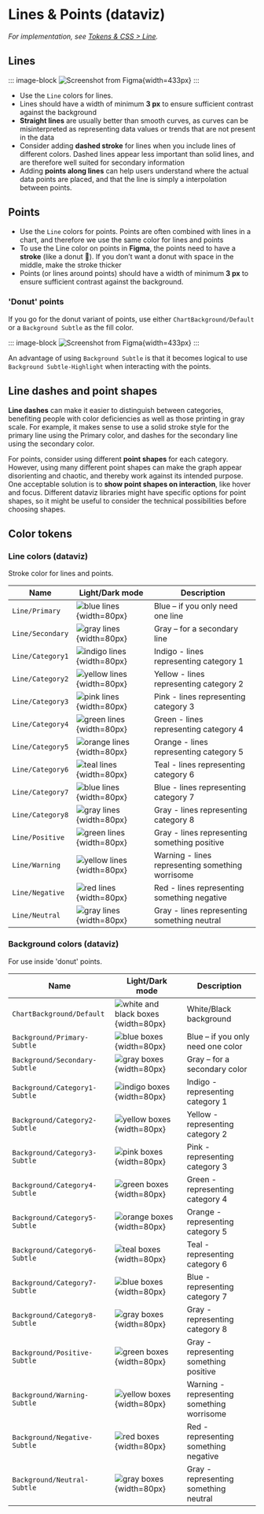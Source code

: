 # Lines & Points (dataviz)

*For implementation, see [Tokens & CSS > Line](/foundations/data-visualization/tokens/line/).*

## Lines

::: image-block
![Screenshot from Figma](/foundations/dataviz/element-line.png){width=433px}
:::

- Use the `Line` colors for lines.
- Lines should have a width of minimum **3 px** to ensure sufficient contrast against the background
- **Straight lines** are usually better than smooth curves, as curves can be misinterpreted as representing data values or trends that are not present in the data
- Consider adding **dashed stroke** for lines when you include lines of different colors. Dashed lines appear less important than solid lines, and are therefore well suited for secondary information
- Adding **points along lines** can help users understand where the actual data points are placed, and that the line is simply a interpolation between points.

## Points

- Use the `Line` colors for points. Points are often combined with lines in a chart, and therefore we use the same color for lines and points 
- To use the Line color on points in **Figma**, the points need to have a **stroke** (like a donut 🍩). If you don’t want a donut with space in the middle, make the stroke thicker
- Points (or lines around points) should have a width of minimum **3 px** to ensure sufficient contrast against the background.

### 'Donut' points 

If you go for the donut variant of points, use either `ChartBackground/Default` or a `Background Subtle` as the fill color. 

::: image-block
![Screenshot from Figma](/foundations/dataviz/element-point.png){width=433px}
:::

An advantage of using `Background Subtle` is that it becomes logical to use `Background Subtle-Highlight` when interacting with the points.

## Line dashes and point shapes

**Line dashes** can make it easier to distinguish between categories, benefiting people with color deficiencies as well as those printing in gray scale. For example, it makes sense to use a solid stroke style for the primary line using the Primary color, and dashes for the secondary line using the secondary color.

For points, consider using different **point shapes** for each category. However, using many different point shapes can make the graph appear disorienting and chaotic, and thereby work against its intended purpose. One acceptable solution is to **show point shapes on interaction**, like hover and focus. Different dataviz libraries might have specific options for point shapes, so it might be useful to consider the technical possibilities before choosing shapes.

## Color tokens

### Line colors (dataviz)

Stroke color for lines and points.

| Name | Light/Dark mode | Description | 
| ---- | --------------- | ----------- | 
| `Line/Primary` | ![blue lines](/foundations/dataviz/col-preview/primary-line.png){width=80px} | Blue – if you only need one line | 
| `Line/Secondary` | ![gray lines](/foundations/dataviz/col-preview/secondary-line.png){width=80px} | Gray – for a secondary line | 
| `Line/Category1` | ![indigo lines](/foundations/dataviz/col-preview/category1-line.png){width=80px} | Indigo - lines representing category 1 | 
| `Line/Category2` | ![yellow lines](/foundations/dataviz/col-preview/category2-line.png){width=80px} | Yellow - lines representing category 2 | 
| `Line/Category3` | ![pink lines](/foundations/dataviz/col-preview/category3-line.png){width=80px} | Pink - lines representing category 3 | 
| `Line/Category4` | ![green lines](/foundations/dataviz/col-preview/category4-line.png){width=80px} | Green - lines representing category 4 | 
| `Line/Category5` | ![orange lines](/foundations/dataviz/col-preview/category5-line.png){width=80px} | Orange - lines representing category 5 | 
| `Line/Category6` | ![teal lines](/foundations/dataviz/col-preview/category6-line.png){width=80px} | Teal - lines representing category 6 | 
| `Line/Category7` | ![blue lines](/foundations/dataviz/col-preview/category7-line.png){width=80px} | Blue - lines representing category 7 | 
| `Line/Category8` | ![gray lines](/foundations/dataviz/col-preview/category8-line.png){width=80px} | Gray - lines representing category 8 | 
| `Line/Positive` | ![green lines](/foundations/dataviz/col-preview/positive-line.png){width=80px} | Gray - lines representing something positive | 
| `Line/Warning` | ![yellow lines](/foundations/dataviz/col-preview/warning-line.png){width=80px} | Warning - lines representing something worrisome | 
| `Line/Negative` | ![red lines](/foundations/dataviz/col-preview/positive-line.png){width=80px} | Red - lines representing something negative | 
| `Line/Neutral` | ![gray lines](/foundations/dataviz/col-preview/positive-line.png){width=80px} | Gray - lines representing something neutral | 

### Background colors (dataviz)

For use inside 'donut' points.

| Name | Light/Dark mode | Description | 
| ---- | --------------- | ----------- | 
| `ChartBackground/Default` | ![white and black boxes](/foundations/dataviz/col-preview/chart-bg.png){width=80px} | White/Black background | 
| `Background/Primary-Subtle` | ![blue boxes](/foundations/dataviz/col-preview/primary-bg-subtle.png){width=80px} | Blue – if you only need one color | 
| `Background/Secondary-Subtle` | ![gray boxes](/foundations/dataviz/col-preview/secondary-bg-subtle.png){width=80px} | Gray – for a secondary color | 
| `Background/Category1-Subtle` | ![indigo boxes](/foundations/dataviz/col-preview/category1-bg-subtle.png){width=80px} | Indigo - representing category 1 | 
| `Background/Category2-Subtle` | ![yellow boxes](/foundations/dataviz/col-preview/category2-bg-subtle.png){width=80px} | Yellow - representing category 2 | 
| `Background/Category3-Subtle` | ![pink boxes](/foundations/dataviz/col-preview/category3-bg-subtle.png){width=80px} | Pink - representing category 3 | 
| `Background/Category4-Subtle` | ![green boxes](/foundations/dataviz/col-preview/category4-bg-subtle.png){width=80px} | Green - representing category 4 | 
| `Background/Category5-Subtle` | ![orange boxes](/foundations/dataviz/col-preview/category5-bg-subtle.png){width=80px} | Orange - representing category 5 | 
| `Background/Category6-Subtle` | ![teal boxes](/foundations/dataviz/col-preview/category6-bg-subtle.png){width=80px} | Teal - representing category 6 | 
| `Background/Category7-Subtle` | ![blue boxes](/foundations/dataviz/col-preview/category7-bg-subtle.png){width=80px} | Blue - representing category 7 | 
| `Background/Category8-Subtle` | ![gray boxes](/foundations/dataviz/col-preview/category8-bg-subtle.png){width=80px} | Gray - representing category 8 | 
| `Background/Positive-Subtle` | ![green boxes](/foundations/dataviz/col-preview/positive-bg-subtle.png){width=80px} | Gray - representing something positive | 
| `Background/Warning-Subtle` | ![yellow boxes](/foundations/dataviz/col-preview/warning-bg-subtle.png){width=80px} | Warning - representing something worrisome | 
| `Background/Negative-Subtle` | ![red boxes](/foundations/dataviz/col-preview/positive-bg-subtle.png){width=80px} | Red - representing something negative | 
| `Background/Neutral-Subtle` | ![gray boxes](/foundations/dataviz/col-preview/positive-bg-subtle.png){width=80px} | Gray - representing something neutral | 
